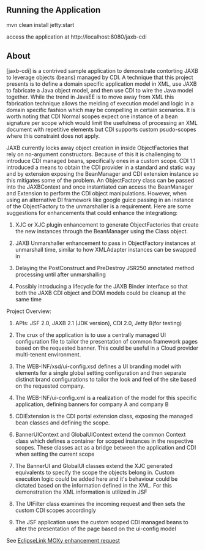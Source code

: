 ## Running the Application

mvn clean install jetty:start

access the application at http://localhost:8080/jaxb-cdi

## About

[jaxb-cdi]  is a contrived sample application to demonstrate contorting JAXB to leverage objects (beans) managed by CDI. A technique that this project presents is to define a domain specific application model in XML, use JAXB to fabricate a Java object model, and then use CDI to wire the Java model together. While the trend in JavaEE is to move away from XML this fabrication technique allows the melding of execution model and logic in a domain specific fashion which may be compelling in certain scenarios. It is worth noting that CDI Normal scopes expect one instance of a bean signature per scope which would limit the usefulness of processing an XML document with repetitive elements but CDI supports custom psudo-scopes where this constraint does not apply.

JAXB currently locks away object creation in inside ObjectFactories that rely on no-argument constructors. Because of this it is challenging to introduce CDI managed beans, specifically ones in a custom scope. CDI 1.1 introduced a means to obtain the CDI provider in a standard and static way and by extension exposing the BeanManager and CDI extension instance so this mitigates some of the problem. An ObjectFactory class can be passed into the JAXBContext and once instantiated can access the BeanManager and Extension to perform the CDI object manipulations. However, when using an alternative DI framework like google guice passing in an instance of the ObjectFactory to the unmarshaller is a requirement. Here are some suggestions for enhancements that could enhance the integrationg:

1)  XJC or XJC plugin enhancement to generate ObjectFactories that create the new instances through the BeanManager using the Class object.

2) JAXB Unmarshaller enhancement to pass in ObjectFactory instances at unmarshall time, similar to how XMLAdapter instances can be swapped in

3) Delaying the PostConstruct and PreDestroy JSR250 annotated method processing until after unmarshalling

4) Possibly introducing a lifecycle for the JAXB Binder interface so that both the JAXB CDI object and DOM models could be cleanup at the same time

Project Overview:

1) APIs:  JSF 2.0, JAXB 2.1 (JDK version), CDI 2.0, Jetty 8(for testing)

2) The crux of the application is to use a centrally managed UI configuration file to tailor the presentation of common framework pages based on the requested banner. This could be useful in a Cloud provider multi-tenent environment.

3) The WEB-INF/xsd/ui-config.xsd defines a UI branding model with elements for a single global setting configuration and then separate distinct brand configurations to tailor the look and feel of the site based on the requested company.

4) The WEB-INF/ui-config.xml is a realization of the model for this specific application, defining banners for company A and company B

5) CDIExtension is the CDI portal extension class, exposing the managed bean classes and defining the scope.

6) BannerUIContext and GlobalUIContext extend the common Context class which defines a container for scoped instances in the respective scopes. These classes act as a bridge between the application and CDI when setting the current scope

7) The BannerUI and GlobalUI classes extend the XJC generated equivalents to specify the scope the objects belong in. Custom execution logic could be added here and it's behaviour could be dictated based on the information defined in the XML. For this demonstration the XML information is utilized in JSF

8) The UIFilter class examines the incoming request and then sets the custom CDI scopes accordingly

9) The JSF application uses the custom scoped CDI managed beans to alter the presentation of the page based on the ui-config model


See [EclipseLink MOXy enhancement request](https://bugs.eclipse.org/bugs/show_bug.cgi?id=406032)    
